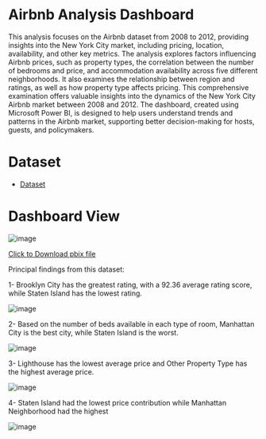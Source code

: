# Airbnb Analysis Dashboard

This analysis focuses on the Airbnb dataset from 2008 to 2012, providing insights into the New York City market, including pricing, location, availability, and other key metrics. The analysis explores factors influencing Airbnb prices, such as property types, the correlation between the number of bedrooms and price, and accommodation availability across five different neighborhoods. It also examines the relationship between region and ratings, as well as how property type affects pricing. This comprehensive examination offers valuable insights into the dynamics of the New York City Airbnb market between 2008 and 2012. The dashboard, created using Microsoft Power BI, is designed to help users understand trends and patterns in the Airbnb market, supporting better decision-making for hosts, guests, and policymakers.


# Dataset

- <a href="https://github.com/mjahan11/Airbnb-Dataset-Analysis-Dashboard/blob/main/AirBnb_Newyork.xlsx">Dataset</a>
# Dashboard View

![image](https://github.com/user-attachments/assets/1e702db3-a5cf-429a-b003-959e6be4c8dc)

<a href="https://github.com/mjahan11/Airbnb-Dataset-Analysis-Dashboard/blob/main/AirBnB_NYC_Report.pbix">Click to Download pbix file </a>

Principal findings from this dataset:

1- Brooklyn City has the greatest rating, with a 92.36 average rating score, while Staten Island has the lowest rating.

![image](https://github.com/user-attachments/assets/4dc99de5-90b3-4e2b-9267-c83d088e1df8)


2- Based on the number of beds available in each type of room, Manhattan City is the best city, while Staten Island is the worst.

![image](https://github.com/user-attachments/assets/ec3e3bba-66a6-4260-94d6-4be9af880ee4)


3- Lighthouse has the lowest average price and Other Property Type has the highest average price.

![image](https://github.com/user-attachments/assets/b72dd92a-7914-4122-8459-2ab9cd47c094)


4- Staten Island had the lowest price contribution while Manhattan Neighborhood had the highest

![image](https://github.com/user-attachments/assets/249d8af9-e09a-4ec0-950d-627fccf1547b)

 


